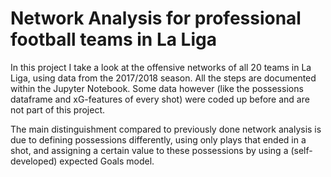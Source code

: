 # Network Analysis for professional football teams in La Liga

In this project I take a look at the offensive networks of all 20 teams in La Liga, using data from the 2017/2018 season. 
All the steps are documented within the Jupyter Notebook. Some data however (like the possessions dataframe and xG-features of every shot) were coded up before and are not part of this project.

The main distinguishment compared to previously done network analysis is due to defining possessions differently, using only plays that ended in a shot, and assigning a certain value to these possessions by using a (self-developed) expected Goals model.
